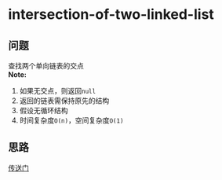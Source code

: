 # intersection-of-two-linked-list

## 问题
查找两个单向链表的交点  
**Note:**  
1. 如果无交点，则返回`null`
2. 返回的链表需保持原先的结构
3. 假设无循环结构
4. 时间复杂度`O(n)`，空间复杂度`O(1)`

## 思路

[传送门](https://leetcode.com/problems/intersection-of-two-linked-lists/description/)
